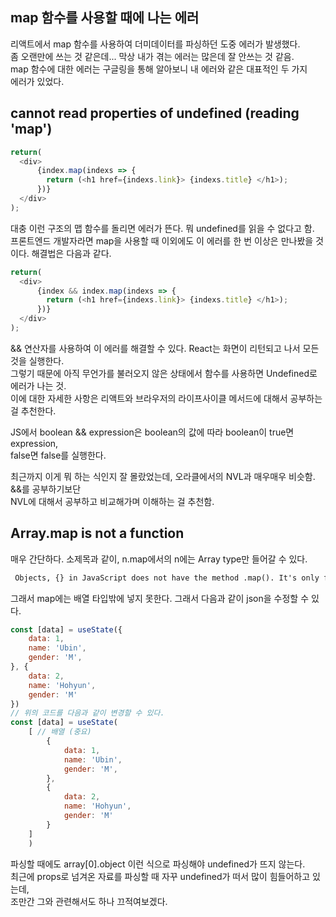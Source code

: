 ## map 함수를 사용할 때에 나는 에러

리액트에서 map 함수를 사용하여 더미데이터를 파싱하던 도중 에러가 발생했다.  
좀 오랜만에 쓰는 것 같은데... 막상 내가 겪는 에러는 많은데 잘 안쓰는 것 같음.  
map 함수에 대한 에러는 구글링을 통해 알아보니 내 에러와 같은 대표적인 두 가지  
에러가 있었다.

## cannot read properties of undefined (reading 'map')

```js
return(
  <div>
      {index.map(indexs => {
        return (<h1 href={indexs.link}> {indexs.title} </h1>);
	  })}
  </div>
);
```

대충 이런 구조의 맵 함수를 돌리면 에러가 뜬다. 뭐 undefined를 읽을 수 없다고 함.  
프론트엔드 개발자라면 map을 사용할 때 이외에도 이 에러를 한 번 이상은 만나봤을 것이다.
해결법은 다음과 같다.

```js
return(
  <div>
      {index && index.map(indexs => {
        return (<h1 href={indexs.link}> {indexs.title} </h1>);
	  })}
  </div>
);
```

&& 연산자를 사용하여 이 에러를 해결할 수 있다. React는 화면이 리턴되고 나서 모든 것을 실행한다.  
그렇기 때문에 아직 무언가를 불러오지 않은 상태에서 함수를 사용하면 Undefined로 에러가 나는 것.  
이에 대한 자세한 사항은 리액트와 브라우저의 라이프사이클 메서드에 대해서 공부하는 걸 추천한다.  

JS에서 boolean && expression은 boolean의 값에 따라 boolean이 true면 expression,  
false면 false를 실행한다.  

최근까지 이게 뭐 하는 식인지 잘 몰랐었는데, 오라클에서의 NVL과 매우매우 비슷함. &&를 공부하기보단  
NVL에 대해서 공부하고 비교해가며 이해하는 걸 추천함.

## Array.map is not a function

매우 간단하다. 소제목과 같이, n.map에서의 n에는 Array type만 들어갈 수 있다.  
```md
 Objects, {} in JavaScript does not have the method .map(). It's only for Arrays, [] - Stack over flow
```
그래서 map에는 배열 타입밖에 넣지 못한다. 그래서 다음과 같이 json을 수정할 수 있다.

```js
const [data] = useState({
    data: 1,
    name: 'Ubin',
    gender: 'M',
}, {
    data: 2,
    name: 'Hohyun',
    gender: 'M'
}) 
// 위의 코드를 다음과 같이 변경할 수 있다.
const [data] = useState(
    [ // 배열 (중요)
        {
            data: 1,
            name: 'Ubin',
            gender: 'M',
        },
        {
            data: 2,
            name: 'Hohyun',
            gender: 'M'
        }
    ]
    ) 
```

파싱할 때에도 array[0].object 이런 식으로 파싱해야 undefined가 뜨지 않는다.  
최근에 props로 넘겨온 자료를 파싱할 때 자꾸 undefined가 떠서 많이 힘들어하고 있는데,  
조만간 그와 관련해서도 하나 끄적여보겠다.